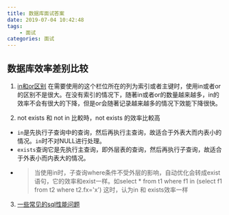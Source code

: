 ```yaml
---
title: 数据库面试答案
date: 2019-07-04 10:42:48
tags:
    - 面试
categories: 面试
---
```

## 数据库效率差别比较
1. [in和or区别](https://www.itread01.com/content/1548957278.html)
在需要使用的这个栏位所在的列为索引或者主键时，使用in或者or的区别不是很大。在没有索引的情况下，随著in或者or的数量越来越多，in的效率不会有很大的下降，但是or会随著记录越来越多的情况下效能下降很快。

<!--more-->

2. not exists 和 not in 比較時，not exists 的效率比較高
 - `in`是先执行子查询中的查询，然后再执行主查询，故适合于外表大而内表小的情况。`in`时不对NULL进行处理。
 - `exists`查询它是先执行主查询，即外层表的查询，然后再执行子查询，故适合于外表小而内表大的情况。
 - > 当使用in时，子查询where条件不受外层的影响，自动优化会转成exist语句，它的效率和exist一样。如select * from t1 where f1 in (select f1 from t2 where t2.fx='x') 这时，认为in 和 exists效率一样
3. [一些常见的sql性能问题](https://bigone2000.pixnet.net/blog/post/56194164-%E4%B8%80%E4%BA%9B%E5%B8%B8%E8%A6%8B%E7%9A%84sql%E6%95%88%E8%83%BD%E5%95%8F%E9%A1%8C)

